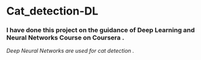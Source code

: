 # Cat_detection-DL

### I have done this project on the guidance of Deep Learning and Neural Networks Course on Coursera . 

*Deep Neural Networks are used for cat detection .*


